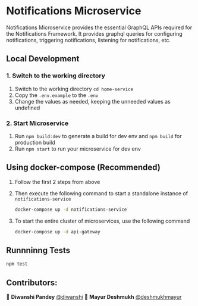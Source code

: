 # Notifications Microservice

Notifications Microservice provides the essential GraphQL APIs required for the Notifications Framework. It provides graphql queries for configuring notifications, triggering notifications, listening for notifications, etc.

## Local Development

### 1. Switch to the working directory

1. Switch to the working directory `cd home-service`
2. Copy the `.env.example` to the `.env`
3. Change the values as needed, keeping the unneeded values as undefined

### 2. Start Microservice

1. Run `npm build:dev` to generate a build for dev env and `npm build` for production build
2. Run `npm start` to run your microservice for dev env

## Using docker-compose (Recommended)

1. Follow the first 2 steps from above
2. Then execute the following command to start a standalone instance of `notifications-service`

   ```bash
   docker-compose up -d notifications-service
   ```

3. To start the entire cluster of microservices, use the following command

   ```bash
   docker-compose up -d api-gateway
   ```

## Runnninng Tests

```bash
npm test
```

## Contributors:

👤 **Diwanshi Pandey** [@diwanshi](https://github.com/diwanshi)
👤 **Mayur Deshmukh** [@deshmukhmayur](https://github.com/deshmukhmayur)
